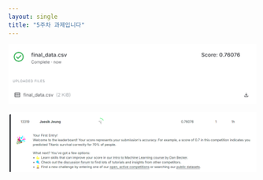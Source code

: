 ```yaml
---
layout: single
title: "5주차 과제입니다"
---
```


![과제 이미지](/docs/assets/images/homework.png)



![성공](/docs/assets/images/success.png)
